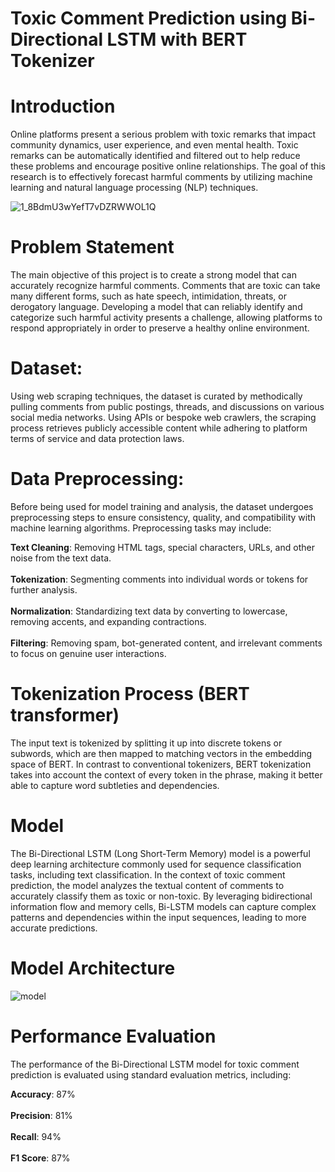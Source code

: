 # Toxic Comment Prediction using Bi-Directional LSTM with BERT Tokenizer

# Introduction
Online platforms present a serious problem with toxic remarks that impact community dynamics, user experience, and even mental health. Toxic remarks can be automatically identified and filtered out to help reduce these problems and encourage positive online relationships. The goal of this research is to effectively forecast harmful comments by utilizing machine learning and natural language processing (NLP) techniques.

![1_8BdmU3wYefT7vDZRWWOL1Q](https://github.com/Rhariharan2003/Projects/assets/136108485/caf21c5f-afed-41e2-a9c2-d64eca7a0ad8)


# Problem Statement
The main objective of this project is to create a strong model that can accurately recognize harmful comments. Comments that are toxic can take many different forms, such as hate speech, intimidation, threats, or derogatory language. Developing a model that can reliably identify and categorize such harmful activity presents a challenge, allowing platforms to respond appropriately in order to preserve a healthy online environment.

# Dataset:
Using web scraping techniques, the dataset is curated by methodically pulling comments from public postings, threads, and discussions on various social media networks. Using APIs or bespoke web crawlers, the scraping process retrieves publicly accessible content while adhering to platform terms of service and data protection laws.

# Data Preprocessing:

Before being used for model training and analysis, the dataset undergoes preprocessing steps to ensure consistency, quality, and compatibility with machine learning algorithms. Preprocessing tasks may include:

**Text Cleaning**: Removing HTML tags, special characters, URLs, and other noise from the text data.
<br>
<br>
**Tokenization**: Segmenting comments into individual words or tokens for further analysis.
<br>
<br>
**Normalization**: Standardizing text data by converting to lowercase, removing accents, and expanding contractions.
<br>
<br>
**Filtering**: Removing spam, bot-generated content, and irrelevant comments to focus on genuine user interactions.
<br>

# Tokenization Process (BERT transformer)
The input text is tokenized by splitting it up into discrete tokens or subwords, which are then mapped to matching vectors in the embedding space of BERT. In contrast to conventional tokenizers, BERT tokenization takes into account the context of every token in the phrase, making it better able to capture word subtleties and dependencies.

# Model
The Bi-Directional LSTM (Long Short-Term Memory) model is a powerful deep learning architecture commonly used for sequence classification tasks, including text classification. In the context of toxic comment prediction, the model analyzes the textual content of comments to accurately classify them as toxic or non-toxic. By leveraging bidirectional information flow and memory cells, Bi-LSTM models can capture complex patterns and dependencies within the input sequences, leading to more accurate predictions.

# Model Architecture
![model](https://github.com/Rhariharan2003/Projects/assets/136108485/b3e95c85-13b3-4ebb-8536-1c2bedd6b313)


# Performance Evaluation

The performance of the Bi-Directional LSTM model for toxic comment prediction is evaluated using standard evaluation metrics, including:

  **Accuracy**: 87%
  <br>
  <br>
  **Precision**: 81%
  <br>
  <br>
  **Recall**: 94%
  <br>
  <br>
  **F1 Score**: 87%
  <br>
  <br>
